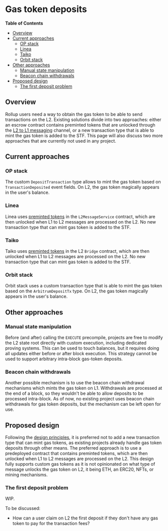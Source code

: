 # Gas token deposits
<!-- START doctoc generated TOC please keep comment here to allow auto update -->
<!-- DON'T EDIT THIS SECTION, INSTEAD RE-RUN doctoc TO UPDATE -->
**Table of Contents**

- [Overview](#overview)
- [Current approaches](#current-approaches)
  - [OP stack](#op-stack)
  - [Linea](#linea)
  - [Taiko](#taiko)
  - [Orbit stack](#orbit-stack)
- [Other approaches](#other-approaches)
  - [Manual state manipulation](#manual-state-manipulation)
  - [Beacon chain withdrawals](#beacon-chain-withdrawals)
- [Proposed design](#proposed-design)
  - [The first deposit problem](#the-first-deposit-problem)

<!-- END doctoc generated TOC please keep comment here to allow auto update -->
## Overview

Rollup users need a way to obtain the gas token to be able to send transactions on the L2. Existing solutions divide into two approaches: either an escrow contract contains preminted tokens that are unlocked through the [L2 to L1 messaging](l2_l1_messaging.md) channel, or a new transaction type that is able to mint the gas token is added to the STF. This page will also discuss two more approaches that are currently not used in any project.

## Current approaches

### OP stack

The custom `DepositTransaction` type allows to mint the gas token based on `TransactionDeposited` event fields. On L2, the gas token magically appears in the user's balance.

### Linea

Linea uses [preminted tokens](https://lineascan.build/address/0x508Ca82Df566dCD1B0DE8296e70a96332cD644ec) in the `L2MessageService` contract, which are then unlocked when L1 to L2 messages are processed on the L2. No new transaction type that can mint gas token is added to the STF.

### Taiko

Taiko uses [preminted tokens](https://taikoscan.io/address/0x1670000000000000000000000000000000000001) in the L2 `Bridge` contract, which are then unlocked when L1 to L2 messages are processed on the L2. No new transaction type that can mint gas token is added to the STF.

### Orbit stack

Orbit stack uses a custom transaction type that is able to mint the gas token based on the `ArbitrumDepositTx` type. On L2, the gas token magically appears in the user's balance.

## Other approaches

### Manual state manipulation

Before (and after) calling the `EXECUTE` precompile, projects are free to modify the L2 state root directly with custom execution, including dedicated proving systems. This can be used to touch balances, but it requires doing all updates either before or after block execution. This strategy cannot be used to support arbitrary intra-block gas-token deposits.

### Beacon chain withdrawals

Another possible mechanism is to use the beacon chain withdrawal mechanisms which mints the gas token on L1. Withdrawals are processed at the end of a block, so they wouldn't be able to allow deposits to be processed intra-block. As of now, no existing project uses beacon chain withdrawals for gas token deposits, but the mechanism can be left open for use.

## Proposed design

Following the [design principles](./execute_precompile.md#design-principles), it is preferred not to add a new transaction type that can mint gas tokens, as existing projects already handle gas token deposits through other means. The preferred approach is to use a predeployed contract that contains preminted tokens, which are then unlocked when L1 to L2 messages are processed on the L2. This design fully supports custom gas tokens as it is not opinionated on what type of message unlocks the gas token on L2, it being ETH, an ERC20, NFTs, or mining mechanisms.

### The first deposit problem

WIP.

To be discussed: 
- How can a user claim on L2 the first deposit if they don't have any gas token to pay for the transaction fees?

